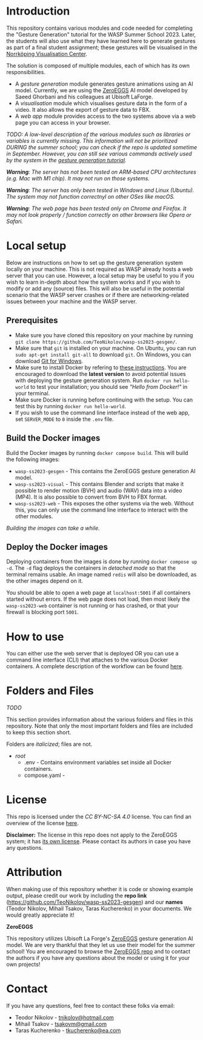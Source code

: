 # Introduction
This repository contains various modules and code needed for completing the "Gesture Generation" tutorial for the WASP Summer School 2023. Later, the students will also use what they have learned here to generate gestures as part of a final student assignment; these gestures will be visualised in the [Norrköping Visualisation Center](https://visualiseringscenter.se/en).

The solution is composed of multiple modules, each of which has its own responsibilities.
- A *gesture generation* module generates gesture animations using an AI model. Currently, we are using the [ZeroEGGS](https://github.com/ubisoft/ubisoft-laforge-ZeroEGGS) AI model developed by Saeed Ghorbani and his colleagues at Ubisoft LaForge.
- A *visualisation* module which visualises gesture data in the form of a video. It also allows the export of gesture data to FBX.
- A *web app* module provides access to the two systems above via a web page you can access in your browser.

*TODO: A low-level description of the various modules such as libraries or variables is currently missing. This information will not be prioritized DURING the summer school; you can check if the repo is updated sometime in September. However, you can still see various commands actively used by the system in the [gesture generation tutorial](https://github.com/TeoNikolov/wasp-ss2023-gesgen/blob/main/tutorial.md).*

***Warning**: The server has not been tested on ARM-based CPU architectures (e.g. Mac with M1 chip). It may not run on those systems.*

***Warning**: The server has only been tested in Windows and Linux (Ubuntu). The system may not function correctnyl on other OSes like macOS.*

***Warning**: The web page has been tested only on Chrome and Firefox. It may not look properly / function correctly on other browsers like Opera or Safari.*

# Local setup
Below are instructions on how to set up the gesture generation system locally on your machine.
This is not required as WASP already hosts a web server that you can use.
However, a local setup may be useful to you if you wish to learn in-depth about how the system works and if you wish to modify or add any (source) files. This will also be useful in the potential scenario that the WASP server crashes or if there are networking-related issues between your machine and the WASP server.

## Prerequisites
- Make sure you have cloned this repository on your machine by running `git clone https://github.com/TeoNikolov/wasp-ss2023-gesgen/`.
- Make sure that `git` is installed on your machine. On Ubuntu, you can run `sudo apt-get install git-all` to download `git`. On Windows, you can download [Git for Windows](https://git-scm.com/downloads).
- Make sure to install Docker by refering to [these instructions](https://www.docker.com/products/docker-desktop/). You are encouraged to download the **latest version** to avoid potential issues with deploying the gesture generation system. Run `docker run hello-world` to test your installation; you should see *"Hello from Docker!"* in your terminal.
- Make sure Docker is running before continuing with the setup. You can test this by running `docker run hello-world`.
- If you wish to use the command line interface instead of the web app, set `SERVER_MODE` to `0` inside the `.env` file.

## Build the Docker images
Build the Docker images by running `docker compose build`. This will build the following images:
- `wasp-ss2023-gesgen` - This contains the ZeroEGGS gesture generation AI model.
- `wasp-ss2023-visual` - This contains Blender and scripts that make it possible to render motion (BVH) and audio (WAV) data into a video (MP4). It is also possible to convert from BVH to FBX format.
- `wasp-ss2023-web` - This exposes the other systems via the web. Without this, you can only use the command line interface to interact with the other modules.

*Building the images can take a while.*

## Deploy the Docker images
Deploying containers from the images is done by running `docker compose up -d`.
The `-d` flag deploys the containers in *detached mode* so that the terminal remains usable. An image named `redis` will also be downloaded, as the other images depend on it.

You should be able to open a web page at `localhost:5001` if all containers started without errors. If the web page does not load, then most likely the `wasp-ss2023-web` container is not running or has crashed, or that your firewall is blocking port `5001`.

# How to use
You can either use the web server that is deployed OR you can use a command line interface (CLI) that attaches to the various Docker containers. A complete description of the workflow can be found [here](https://github.com/TeoNikolov/wasp-ss2023-gesgen/blob/main/tutorial.md).

# Folders and Files
*TODO*

This section provides information about the various folders and files in this repository. Note that only the most important folders and files are included to keep this section short.

Folders are *italicized*; files are not.
- *root*
    - .env - Contains environment variables set inside all Docker containers.
    - compose.yaml - 

# License
This repo is licensed under the *CC BY-NC-SA 4.0* license. You can find an overview of the license [here](https://creativecommons.org/licenses/by-nc-sa/4.0/).

**Disclaimer:** The license in this repo does not apply to the ZeroEGGS system; it has [its own license](https://github.com/ubisoft/ubisoft-laforge-ZeroEGGS/blob/main/License.md). Please contact its authors in case you have any questions.

# Attribution

When making use of this repository whether it is code or showing example output, please credit our work by including the **repo link** (https://github.com/TeoNikolov/wasp-ss2023-gesgen) and our **names** (Teodor Nikolov, Mihail Tsakov, Taras Kucherenko) in your documents. We would greatly appreciate it!

**ZeroEGGS**

This repository utilizes Ubisoft La Forge's [ZeroEGGS](https://arxiv.org/abs/2209.07556) gesture generation AI model. We are very thankful that they let us use their model for the summer school! You are encouraged to browse the [ZeroEGGS repo](https://github.com/ubisoft/ubisoft-laforge-ZeroEGGS/) and to contact the authors if you have any questions about the model or using it for your own projects!

# Contact
If you have any questions, feel free to contact these folks via email:
- Teodor Nikolov - tnikolov@hotmail.com
- Mihail Tsakov - tsakovm@gmail.com
- Taras Kucherenko - tkucherenko@ea.com

